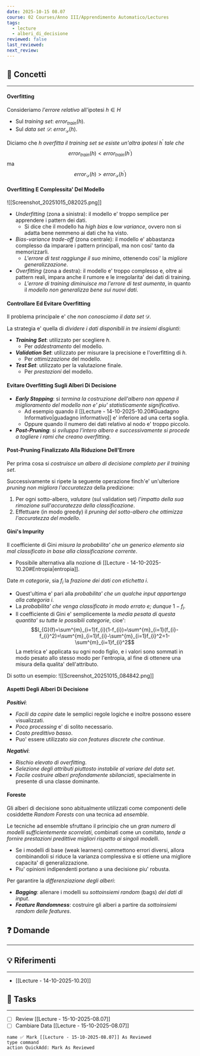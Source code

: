 ```yaml
---
date: 2025-10-15 08.07
course: 02 Courses/Anno III/Apprendimento Automatico/Lectures
tags:
  - lecture
  - alberi_di_decisione
reviewed: false
last_reviewed:
next_review:
---
```

## 🧠 Concetti
---
#### Overfitting
Consideriamo _l'errore relativo_ all'ipotesi $h \in H$
+ Sul _training set_: $error_{train}(h)$.
+ Sul _data set $\mathcal{D}$_: $error_{\mathcal{D}}(h)$.

Diciamo che $h$ _overfitta il training set se esiste un'altra ipotesi_ $h^\prime$ _tale che_ $$error_{train}(h) < error_{train}(h^\prime)$$ma $$error_{\mathcal{D}}(h) > error_{\mathcal{D}}(h^\prime)$$
#### Overfitting E Complessita' Del Modello
![[Screenshot_20251015_082025.png]]
+ _Underfitting_ (zona a sinistra): il modello e' troppo semplice per apprendere i pattern dei dati.
	+ Si dice che il modello ha _high bias_ e _low variance_, ovvero non si adatta bene nemmeno ai dati che ha visto.
+ _Bias-variance trade-off_ (zona centrale): il modello e' abbastanza complesso da imparare i pattern principali, ma non cosi' tanto da memorizzarli.
	+ _L'errore di test raggiunge il suo minimo_, ottenendo cosi' la _migliore generalizzazione_.
+ _Overfitting_ (zona a destra): il modello e' troppo complesso e, oltre ai pattern reali, impara anche il rumore e le irregolarita' dei dati di training.
	+ _L'errore di training diminuisce ma l'errore di test aumenta_, in quanto il _modello non generalizza bene sui nuovi dati_.
#### Controllare Ed Evitare Overfitting
Il problema principale e' che _non conosciamo il data set_ $\mathcal{D}$.

La strategia e' quella di _dividere i dati disponibili in tre insiemi disgiunti_:
+ ___Training Set___: utilizzato per scegliere $h$.
	+ Per _addestramento_ del modello.
+ ___Validation Set___: utilizzato per misurare la precisione e l'overfitting di $h$.
	+ Per _ottimizzazione_ del modello.
+ ___Test Set___: utilizzato per la valutazione finale.
	+ Per _prestazioni_ del modello.
#### Evitare Overfitting Sugli Alberi Di Decisione
+ ___Early Stopping___: si _termina la costruzione dell'albero non appena il miglioramento del modello non e' piu' statisticamente significativo_.
	+ Ad esempio quando il [[Lecture - 14-10-2025-10.20#Guadagno Informativo|guadagno informativo]] e' inferiore ad una certa soglia.
	+ Oppure quando il numero dei dati relativo al nodo e' troppo piccolo.
+ ___Post-Pruning___: si _sviluppa l'intero albero e successivamente si procede a togliere i rami che creano overfitting_.
#### Post-Pruning Finalizzato Alla Riduzione Dell'Errore
Per prima cosa si _costruisce un albero di decisione completo per il training set_.

Successivamente si ripete la seguente operazione finch'e' un'ulteriore _pruning non migliora l'accuratezza_ della predizione:
1. Per ogni sotto-albero, _valutare_ (sul validation set) _l'impatto della sua rimozione sull'accuratezza della classificazione_.
2. Effettuare (in modo greedy) il _pruning del sotto-albero che ottimizza l'accuratezza del modello_.
#### Gini's Impurity
Il coefficiente di Gini _misura la probabilita' che un generico elemento sia mal classificato in base alla classificazione corrente_.
+ Possibile alternativa alla nozione di [[Lecture - 14-10-2025-10.20#Entropia|entropia]].

Date $m$ _categorie_, sia $f_{i}$ la _frazione dei dati con etichetta_ $i$.
+ Quest'ultima e' pari alla _probabilita' che un qualche input appartenga alla categoria_ $i$.
+ La _probabilita' che venga classificato in modo errato e; dunque_ $1 - f_{i}$.
+ Il coefficiente di Gini e' semplicemente la _media pesata di questa quantita' su tutte le possibili categorie_, cioe':
$$I_{G}(f)=\sum^{m}_{i=1}f_{i}(1-f_{i})=\sum^{m}_{i=1}(f_{i}-f_{i}^2)=\sum^{m}_{i=1}f_{i}-\sum^{m}_{i=1}f_{i}^2=1-\sum^{m}_{i=1}f_{i}^2$$
La metrica e' applicata su ogni nodo figlio, e i valori sono sommati in modo pesato allo stesso modo per l'entropia, al fine di ottenere una misura della qualita' dell'attributo.

Di sotto un esempio:
![[Screenshot_20251015_084842.png]]
#### Aspetti Degli Alberi Di Decisione
___Positivi___:
+ _Facili da capire_ date le semplici regole logiche e inoltre possono essere visualizzati.
+ _Poco processing_ e' di solito necessario.
+ _Costo predittivo basso_.
+ Puo' essere utilizzato _sia con features discrete che continue_.

___Negativi___:
+ _Rischio elevato di overfitting_.
+ _Selezione degli attributi piuttosto instabile al variare del data set_.
+ _Facile costruire alberi profondamente sbilanciati_, specialmente in presente di una classe dominante.
#### Foreste
Gli alberi di decisione sono abitualmente utilizzati come componenti delle cosiddette _Random Forests_ con una tecnica ad _ensemble_.

Le tecniche ad ensemble sfruttano il principio che un _gran numero di modelli sufficientemente scorrelati_, combinati come un comitato, _tende a fornire prestazioni predittive migliori rispetto ai singoli modelli_.
+ Se i modelli di base (weak learners) commettono errori diversi, allora combinandoli si riduce la varianza complessiva e si ottiene una migliore capacita' di generalizzazione.
+ Piu' opinioni indipendenti portano a una decisione piu' robusta.

Per garantire la _differenziazione degli alberi_:
+ ___Bagging___: allenare i modelli su _sottoinsiemi random_ (bags) _dei dati di input_.
+ ___Feature Randomness___: costruire gli alberi a partire da _sottoinsiemi random delle features_.

## ❓ Domande
---

## 💡 Riferimenti
---
+ [[Lecture - 14-10-2025-10.20]]

## 🧩 Tasks
---
+ [ ] Review [[Lecture - 15-10-2025-08.07]]
+ [ ] Cambiare Data [[Lecture - 15-10-2025-08.07]]

```button 
name ✅ Mark [[Lecture - 15-10-2025-08.07]] As Reviewed 
type command 
action QuickAdd: Mark As Reviewed
```
